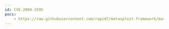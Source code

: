 ```yaml
---
id: CVE-2004-1595
pocs:
    - https://raw.githubusercontent.com/rapid7/metasploit-framework/master/modules/exploits/windows/misc/shixxnote_font.rb
---
```

